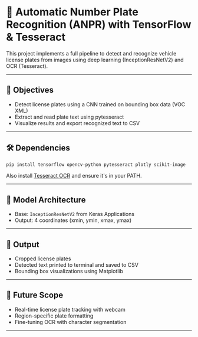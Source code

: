
# 🚗 Automatic Number Plate Recognition (ANPR) with TensorFlow & Tesseract

This project implements a full pipeline to detect and recognize vehicle license plates from images using deep learning (InceptionResNetV2) and OCR (Tesseract).

---

## 🎯 Objectives

- Detect license plates using a CNN trained on bounding box data (VOC XML)
- Extract and read plate text using pytesseract
- Visualize results and export recognized text to CSV

---


## 🛠️ Dependencies

```bash
pip install tensorflow opencv-python pytesseract plotly scikit-image
```

Also install [Tesseract OCR](https://github.com/tesseract-ocr/tesseract) and ensure it's in your PATH.

---

## 🧠 Model Architecture

- Base: `InceptionResNetV2` from Keras Applications
- Output: 4 coordinates (xmin, ymin, xmax, ymax)

---

## 🧪 Output

- Cropped license plates
- Detected text printed to terminal and saved to CSV
- Bounding box visualizations using Matplotlib

---

## 📌 Future Scope

- Real-time license plate tracking with webcam
- Region-specific plate formatting
- Fine-tuning OCR with character segmentation

---
